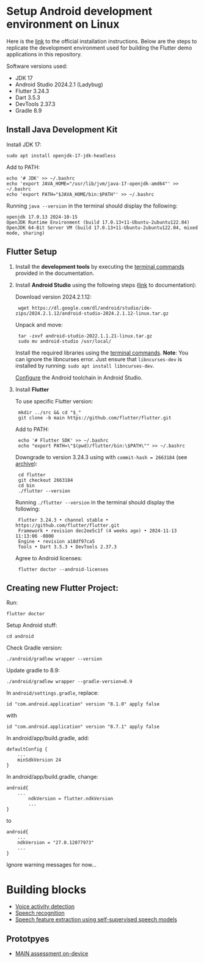 # Setup Android development environment on Linux

Here is the [link](https://docs.flutter.dev/get-started/install/linux/android) to the official installation instructions. Below are the steps to replicate the development environment used for building the Flutter demo applications in this repository.


Software versions used:

- JDK 17
- Android Studio 2024.2.1 (Ladybug)
- Flutter 3.24.3
- Dart 3.5.3
- DevTools 2.37.3
- Gradle 8.9


## Install Java Development Kit

Install JDK 17:

	sudo apt install openjdk-17-jdk-headless

Add to PATH:

	echo '# JDK' >> ~/.bashrc
	echo 'export JAVA_HOME="/usr/lib/jvm/java-17-openjdk-amd64"' >> ~/.bashrc
	echo 'export PATH="$JAVA_HOME/bin:$PATH"' >> ~/.bashrc

Running `java --version` in the terminal should display the following:

	openjdk 17.0.13 2024-10-15
	OpenJDK Runtime Environment (build 17.0.13+11-Ubuntu-2ubuntu122.04)
	OpenJDK 64-Bit Server VM (build 17.0.13+11-Ubuntu-2ubuntu122.04, mixed mode, sharing)


## Flutter Setup


<!-- #### Development Tools -->
	
1. Install the **development tools** by executing the [terminal commands](https://docs.flutter.dev/get-started/install/linux/android#development-tools) provided in the documentation.


2. Install **Android Studio** using the following steps ([link](https://developer.android.com/studio/install#linux) to documentation):

	Download version 2024.2.1.12:

		wget https://dl.google.com/dl/android/studio/ide-zips/2024.2.1.12/android-studio-2024.2.1.12-linux.tar.gz

	Unpack and move:
	
		tar -zxvf android-studio-2022.1.1.21-linux.tar.gz
		sudo mv android-studio /usr/local/

	Install the required libraries using the [terminal commands](https://developer.android.com/studio/install#64bit-libs). **Note**: You can ignore the libncurses error. Just ensure that `libncurses-dev` is installed by running: `sudo apt install libncurses-dev`.

	[Configure](https://docs.flutter.dev/get-started/install/linux/android#configure-android-development) the Android toolchain in Android Studio.


4. Install **Flutter** 

	To use specific Flutter version:

		mkdir ../src && cd "$_"
		git clone -b main https://github.com/flutter/flutter.git

	Add to PATH:

		echo '# Flutter SDK' >> ~/.bashrc
		echo "export PATH=\"$(pwd)/flutter/bin:\$PATH\"" >> ~/.bashrc


	Downgrade to version 3.24.3 using with `commit-hash = 2663184` (see [archive](https://docs.flutter.dev/release/archive)):
		
		cd flutter
		git checkout 2663184
		cd bin
		./flutter --version

	Running `./flutter --version` in the terminal should display the following:

		Flutter 3.24.3 • channel stable • https://github.com/flutter/flutter.git
		Framework • revision dec2ee5c1f (4 weeks ago) • 2024-11-13 11:13:06 -0800
		Engine • revision a18df97ca5
		Tools • Dart 3.5.3 • DevTools 2.37.3


	Agree to Android licenses:

		flutter doctor --android-licenses


## Creating new Flutter Project:

Run:

	flutter doctor




Setup Android stuff:

	cd android	

Check Gradle version:

	./android/gradlew wrapper --version

Update gradle to 8.9:
	
	./android/gradlew wrapper --gradle-version=8.9

In `android/settings.gradle`, replace:
    
    id "com.android.application" version "8.1.0" apply false

with
	
	id "com.android.application" version "8.7.1" apply false

In android/app/build.gradle, add:

	defaultConfig {
		...
		minSdkVersion 24
	}

In android/app/build.gradle, change:


	android{
		...
	    	ndkVersion = flutter.ndkVersion
	    	...
	}

to 
	
	android{
		...
 		ndkVersion = "27.0.12077973"
		...
  	}



Ignore warning messages for now...


# Building blocks
- [Voice activity detection](flutter_examples/vad/)
- [Speech recognition](flutter_examples/speech_recognition/)
- [Speech feature extraction using self-supervised speech models](flutter_examples/template_matching/)

## Prototpyes
- [MAIN assessment on-device](prototypes/main_assessment_od)
